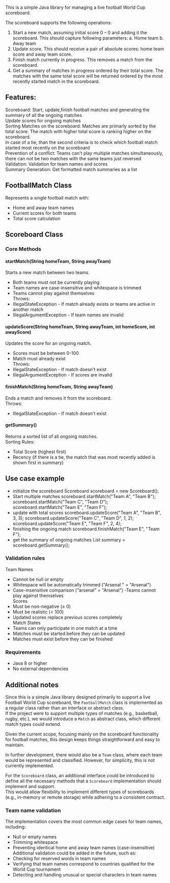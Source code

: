 This is a simple Java library for managing a live football World Cup scoreboard.

The scoreboard supports the following operations:
1. Start a new match, assuming initial score 0 – 0 and adding it the scoreboard.
   This should capture following parameters:
   a. Home team
   b. Away team
2. Update score. This should receive a pair of absolute scores: home team score and away
   team score.
3. Finish match currently in progress. This removes a match from the scoreboard.
4. Get a summary of matches in progress ordered by their total score. The matches with the
   same total score will be returned ordered by the most recently started match in the
   scoreboard. 

## Features:

Scoreboard: Start, update,finish football matches and generating the summary of all the ongoing matches<br>
Update scores for ongoing matches<br>
Sorting Matches on the scoreboard: Matches are primarly sorted by the total score. The match with higher total score is ranking higher on the scoreboard.<br>
In case of a tie, than the second criteria is to check which football match started most recently on the scoreboard<br>
Prevention of a conflict: Teams can't play multiple matches simultaneously, there can not be two matches with the same teams just reversed<br>
Validation: Validation for team names and scores<br>
Summary Generation: Get formatted match summaries as a list<br>


## FootballMatch Class
Represents a single football match with:
 - Home and away team names
 - Current scores for both teams
 - Total score calculation


## Scoreboard Class
### Core Methods

#### startMatch(String homeTeam, String awayTeam)
Starts a new match between two teams.
 - Both teams must not be currently playing
 - Team names are case-insensitive and whitespace is trimmed
 - Teams cannot play against themselves<br>
 Throws:
 - IllegalStateException - If match already exists or teams are active in another match
 - IllegalArgumentException - If team names are invalid

#### updateScore(String homeTeam, String awayTeam, int homeScore, int awayScore)
Updates the score for an ongoing match.
 - Scores must be between 0-100
 - Match must already exist<br>
Throws:
 - IllegalStateException - If match doesn't exist
 - IllegalArgumentException - If scores are invalid

#### finishMatch(String homeTeam, String awayTeam)
Ends a match and removes it from the scoreboard.<br>
Throws:
 - IllegalStateException - If match doesn't exist

#### getSummary()
Returns a sorted list of all ongoing matches.<br>
Sorting Rules:
 - Total Score (highest first)
 - Recency (if there is a tie, the match that was most recently added is shown first in summary)


## Use case example
 - initialize the scoreboard
Scoreboard scoreboard = new Scoreboard();
 - Start multiple matches
 scoreboard.startMatch("Team A", "Team B");
 scoreboard.startMatch("Team C", "Team D");
 scoreboard.startMatch("Team E", "Team F");
 - update with total scores
 scoreboard.updateScore("Team A", "Team B", 3, 3);
 scoreboard.updateScore("Team C", "Team D", 1, 2);
 scoreboard.updateScore("Team E", "Team F", 2, 4);
 - finishing the ongoing match
 scoreboard.finishMatch("Team E", "Team F");
 - get the summary of ongoing matches
 List<String> summary = scoreboard.getSummary();

### Validation rules
Team Names
 - Cannot be null or empty
 - Whitespace will be automatically trimmed ("Arsenal    " = "Arsenal")
 - Case-insensitive comparison ("arsenal" = "Arsenal")
 -Teams cannot play against themselves<br>
Scores
 - Must be non-negative (≥ 0)
 - Must be realistic (< 100)
 - Updated scores replace previous scores completely<br>
Match States
 - Teams can only participate in one match at a time
 - Matches must be started before they can be updated
 - Matches must exist before they can be finished

### Requirements
 - Java 8 or higher
 - No external dependencies

## Additional notes

Since this is a simple Java library designed primarily to support a live Football World Cup scoreboard, the `FootballMatch` class is implemented as a regular class rather than an interface or abstract class. <br>If the project were to support multiple types of matches (e.g., basketball, rugby, etc.), we would introduce a `Match` as abstract class, which different match types could extend.<br>

Given the current scope, focusing mainly on the scoreboard functionality for football matches, this design keeps things straightforward and easy to maintain.<br>

In further development, there would also be a `Team` class, where each team would be represented and classified. However, for simplicity, this is not currently implemented.<br>

For the `Scoreboard` class, an additional interface could be introduced to define all the necessary methods that a `Scoreboard` implementation should implement and support. <br>This would allow flexibility to implement different types of scoreboards (e.g., in-memory or remote storage) while adhering to a consistent contract.


### Team name validation

The implementation covers the most common edge cases for team names, including:

- Null or empty names
- Trimming whitespace
- Preventing identical home and away team names (case-insensitive)
  <br>
Additional validation could be added in the future, such as:
  <br>
- Checking for reserved words in team names
- Verifying that team names correspond to countries qualified for the World Cup tournament
- Detecting and handling unusual or special characters in team names
